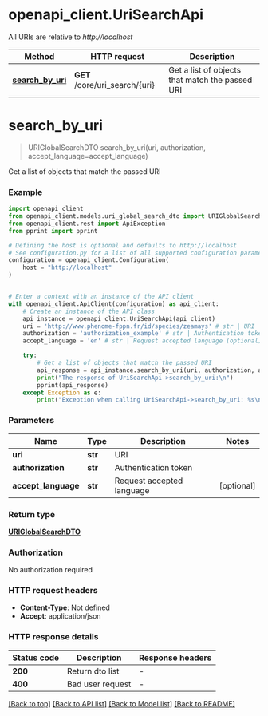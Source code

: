 # openapi_client.UriSearchApi

All URIs are relative to *http://localhost*

Method | HTTP request | Description
------------- | ------------- | -------------
[**search_by_uri**](UriSearchApi.md#search_by_uri) | **GET** /core/uri_search/{uri} | Get a list of objects that match the passed URI


# **search_by_uri**
> URIGlobalSearchDTO search_by_uri(uri, authorization, accept_language=accept_language)

Get a list of objects that match the passed URI

### Example


```python
import openapi_client
from openapi_client.models.uri_global_search_dto import URIGlobalSearchDTO
from openapi_client.rest import ApiException
from pprint import pprint

# Defining the host is optional and defaults to http://localhost
# See configuration.py for a list of all supported configuration parameters.
configuration = openapi_client.Configuration(
    host = "http://localhost"
)


# Enter a context with an instance of the API client
with openapi_client.ApiClient(configuration) as api_client:
    # Create an instance of the API class
    api_instance = openapi_client.UriSearchApi(api_client)
    uri = 'http://www.phenome-fppn.fr/id/species/zeamays' # str | URI
    authorization = 'authorization_example' # str | Authentication token
    accept_language = 'en' # str | Request accepted language (optional)

    try:
        # Get a list of objects that match the passed URI
        api_response = api_instance.search_by_uri(uri, authorization, accept_language=accept_language)
        print("The response of UriSearchApi->search_by_uri:\n")
        pprint(api_response)
    except Exception as e:
        print("Exception when calling UriSearchApi->search_by_uri: %s\n" % e)
```



### Parameters


Name | Type | Description  | Notes
------------- | ------------- | ------------- | -------------
 **uri** | **str**| URI | 
 **authorization** | **str**| Authentication token | 
 **accept_language** | **str**| Request accepted language | [optional] 

### Return type

[**URIGlobalSearchDTO**](URIGlobalSearchDTO.md)

### Authorization

No authorization required

### HTTP request headers

 - **Content-Type**: Not defined
 - **Accept**: application/json

### HTTP response details

| Status code | Description | Response headers |
|-------------|-------------|------------------|
**200** | Return dto list |  -  |
**400** | Bad user request |  -  |

[[Back to top]](#) [[Back to API list]](../README.md#documentation-for-api-endpoints) [[Back to Model list]](../README.md#documentation-for-models) [[Back to README]](../README.md)

